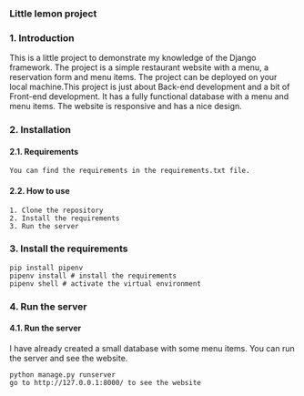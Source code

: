 ### Little lemon project
### 1. Introduction
This is a little project to demonstrate my knowledge of the Django framework. The project is a simple restaurant website with a menu, a reservation form and menu items. The project can be deployed on your local machine.This project is just about Back-end development and a bit of Front-end development. It has a fully functional database with a menu and menu items. The website is responsive and has a nice design.

### 2. Installation
#### 2.1. Requirements
    You can find the requirements in the requirements.txt file.
#### 2.2. How to use
	1. Clone the repository
	2. Install the requirements
	3. Run the server

### 3. Install the requirements
	pip install pipenv
	pipenv install # install the requirements
	pipenv shell # activate the virtual environment



### 4. Run the server
#### 4.1. Run the server
I have already created a small database with some menu items. You can run the server and see the website. 

	python manage.py runserver
	go to http://127.0.0.1:8000/ to see the website